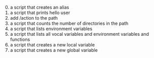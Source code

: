 0. a script that creates an alias  
1. a script that prints hello user  
2. add /action to the path  
3. a script that counts the number of directories in the path  
4. a script that lists environment variables  
5. a script that lists all vocal variables and environment variables and functions  
6. a script that creates a new local variable  
7. a script that creates a new global variable
